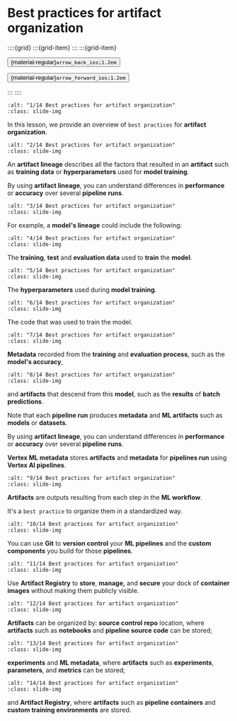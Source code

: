 # Best practices for artifact organization

<aside class="margin sidebar">

::::{grid}
:::{grid-item}
:::
:::{grid-item}
<div id="slide-controls" class="btn-toolbar justify-content-between">

<button id="arrow_back" class="sd-btn">{material-regular}`arrow_back_ios;1.2em`</button>

<button id="arrow_forward" class="sd-btn">{material-regular}`arrow_forward_ios;1.2em`</button>
</div>
:::
::::
</aside>
<div class="slides">
<div>

```{image} ../../../images/gcp_courses/ml_in_the_enterprise/best_practices_for_ml_develo/best_practices_for_artifact_organization/001.jpg
:alt: "1/14 Best practices for artifact organization"
:class: slide-img
```
<div class="cell tag_remove-input tag_output_scroll docutils container">
<div class="cell_output docutils container">

In this lesson, we provide an overview of `best practices` for **artifact organization**.
</div>
</div>
</div>
</div>
<div class="slides">
<div>

```{image} ../../../images/gcp_courses/ml_in_the_enterprise/best_practices_for_ml_develo/best_practices_for_artifact_organization/002.jpg
:alt: "2/14 Best practices for artifact organization"
:class: slide-img
```
<div class="cell tag_remove-input tag_output_scroll docutils container">
<div class="cell_output docutils container">

An **artifact lineage** describes all the factors that resulted in an **artifact** such as **training data** or **hyperparameters** used for **model training**.

By using **artifact lineage**, you can understand differences in **performance** or **accuracy** over several **pipeline runs**.
</div>
</div>
</div>
</div>
<div class="slides">
<div>

```{image} ../../../images/gcp_courses/ml_in_the_enterprise/best_practices_for_ml_develo/best_practices_for_artifact_organization/003.jpg
:alt: "3/14 Best practices for artifact organization"
:class: slide-img
```
<div class="cell tag_remove-input tag_output_scroll docutils container">
<div class="cell_output docutils container">

For example, a **model's lineage** could include the following:
</div>
</div>
</div>
</div>
<div class="slides">
<div>

```{image} ../../../images/gcp_courses/ml_in_the_enterprise/best_practices_for_ml_develo/best_practices_for_artifact_organization/004.jpg
:alt: "4/14 Best practices for artifact organization"
:class: slide-img
```
<div class="cell tag_remove-input tag_output_scroll docutils container">
<div class="cell_output docutils container">

The **training**, **test** and **evaluation data** used to **train** the **model**.
</div>
</div>
</div>
</div>
<div class="slides">
<div>

```{image} ../../../images/gcp_courses/ml_in_the_enterprise/best_practices_for_ml_develo/best_practices_for_artifact_organization/005.jpg
:alt: "5/14 Best practices for artifact organization"
:class: slide-img
```
<div class="cell tag_remove-input tag_output_scroll docutils container">
<div class="cell_output docutils container">

The **hyperparameters** used during **model training**.
</div>
</div>
</div>
</div>
<div class="slides">
<div>

```{image} ../../../images/gcp_courses/ml_in_the_enterprise/best_practices_for_ml_develo/best_practices_for_artifact_organization/006.jpg
:alt: "6/14 Best practices for artifact organization"
:class: slide-img
```
<div class="cell tag_remove-input tag_output_scroll docutils container">
<div class="cell_output docutils container">

The code that was used to train the model.
</div>
</div>
</div>
</div>
<div class="slides">
<div>

```{image} ../../../images/gcp_courses/ml_in_the_enterprise/best_practices_for_ml_develo/best_practices_for_artifact_organization/007.jpg
:alt: "7/14 Best practices for artifact organization"
:class: slide-img
```
<div class="cell tag_remove-input tag_output_scroll docutils container">
<div class="cell_output docutils container">

**Metadata** recorded from the **training** and **evaluation process**, such as the **model's accuracy**,
</div>
</div>
</div>
</div>
<div class="slides">
<div>

```{image} ../../../images/gcp_courses/ml_in_the_enterprise/best_practices_for_ml_develo/best_practices_for_artifact_organization/008.jpg
:alt: "8/14 Best practices for artifact organization"
:class: slide-img
```
<div class="cell tag_remove-input tag_output_scroll docutils container">
<div class="cell_output docutils container">

and **artifacts** that descend from this **model**, such as the **results** of **batch predictions**.

Note that each **pipeline run** produces **metadata** and **ML artifacts** such as **models** or **datasets**.

By using **artifact lineage**, you can understand differences in **performance** or **accuracy** over several **pipeline runs**. 

**Vertex ML metadata** stores **artifacts** and **metadata** for **pipelines run** using **Vertex AI pipelines**.
</div>
</div>
</div>
</div>
<div class="slides">
<div>

```{image} ../../../images/gcp_courses/ml_in_the_enterprise/best_practices_for_ml_develo/best_practices_for_artifact_organization/009.jpg
:alt: "9/14 Best practices for artifact organization"
:class: slide-img
```
<div class="cell tag_remove-input tag_output_scroll docutils container">
<div class="cell_output docutils container">

**Artifacts** are outputs resulting from each step in the **ML workflow**. 

It's a `best practice` to organize them in a standardized way.
</div>
</div>
</div>
</div>
<div class="slides">
<div>

```{image} ../../../images/gcp_courses/ml_in_the_enterprise/best_practices_for_ml_develo/best_practices_for_artifact_organization/010.jpg
:alt: "10/14 Best practices for artifact organization"
:class: slide-img
```
<div class="cell tag_remove-input tag_output_scroll docutils container">
<div class="cell_output docutils container">

You can use **Git** to **version control** your **ML pipelines** and the **custom components** you build for those **pipelines**.
</div>
</div>
</div>
</div>
<div class="slides">
<div>

```{image} ../../../images/gcp_courses/ml_in_the_enterprise/best_practices_for_ml_develo/best_practices_for_artifact_organization/011.jpg
:alt: "11/14 Best practices for artifact organization"
:class: slide-img
```
<div class="cell tag_remove-input tag_output_scroll docutils container">
<div class="cell_output docutils container">

Use **Artifact Registry** to **store**, **manage,** and **secure** your dock of **container images** without making them publicly visible.
</div>
</div>
</div>
</div>
<div class="slides">
<div>

```{image} ../../../images/gcp_courses/ml_in_the_enterprise/best_practices_for_ml_develo/best_practices_for_artifact_organization/012.jpg
:alt: "12/14 Best practices for artifact organization"
:class: slide-img
```
<div class="cell tag_remove-input tag_output_scroll docutils container">
<div class="cell_output docutils container">

**Artifacts** can be organized by: **source control repo** location, where **artifacts** such as **notebooks** and **pipeline source code** can be stored;
</div>
</div>
</div>
</div>
<div class="slides">
<div>

```{image} ../../../images/gcp_courses/ml_in_the_enterprise/best_practices_for_ml_develo/best_practices_for_artifact_organization/013.jpg
:alt: "13/14 Best practices for artifact organization"
:class: slide-img
```
<div class="cell tag_remove-input tag_output_scroll docutils container">
<div class="cell_output docutils container">

**experiments** and **ML metadata**, where **artifacts** such as **experiments**, **parameters**, and **metrics** can be stored;
</div>
</div>
</div>
</div>
<div class="slides">
<div>

```{image} ../../../images/gcp_courses/ml_in_the_enterprise/best_practices_for_ml_develo/best_practices_for_artifact_organization/014.jpg
:alt: "14/14 Best practices for artifact organization"
:class: slide-img
```
<div class="cell tag_remove-input tag_output_scroll docutils container">
<div class="cell_output docutils container">

and **Artifact Registry**, where **artifacts** such as **pipeline containers** and **custom training environments** are stored.
</div>
</div>
</div>
</div>
